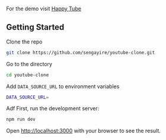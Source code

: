 For the demo visit [Happy Tube](https://happy-tube.netlify.app/)

## Getting Started

Clone the repo

```bash
git clone https://github.com/sengayire/youtube-clone.git
```

Go to the directory

```bash
cd youtube-clone
```

Add `DATA_SOURCE_URL` to environment variables

```bash
DATA_SOURCE_URL=
```

Adf
First, run the development server:

```bash
npm run dev
```

Open [http://localhost:3000](http://localhost:3000) with your browser to see the result.
